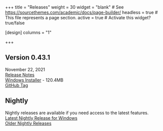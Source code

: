 +++
title = "Releases"
weight = 30
widget = "blank"  # See https://sourcethemes.com/academic/docs/page-builder/
headless = true  # This file represents a page section.
active = true  # Activate this widget? true/false

[design]
columns = "1"

+++

<a name="releases"></a>

## Version 0.43.1
November 22, 2021<br>
[Release Notes](docs/releases/ver_0_43_1/)<br>
[Windows Installer](setup/BeefSetup_0_43_1.exe) - 120.4MB<br>
[GitHub Tag](https://github.com/beefytech/Beef/tree/0.43.1)

## Nightly
Nightly releases are available if you need access to the latest features.<br>
[Latest Nightly Release for Windows](http://nightly.beeflang.org/BeefSetup.exe)<br>
[Older Nightly Releases](http://nightly.beeflang.org/index.html)